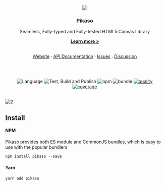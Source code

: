 

<div align="center">
  <img src="https://user-images.githubusercontent.com/334716/158897748-f5cd569b-64b6-4551-be30-2d020b9efbde.svg" />
  
  <h3>Pikaso</h3>
  <p>Seamless, Fully-typed and Fully-tested HTML5 Canvas Library</p>
  <a href="https://pikaso.app"><strong>Learn more »</strong></a>
  <br />
  <br />
  
  <a href="https://pikaso.app">Website</a> ·
  <a href="https://pikaso.app/api/classes/Pikaso.html">API Documentation</a> ·
  <a href="https://github.com/pikasojs/pikaso/issues">Issues</a> . 
  <a href="https://github.com/pikasojs/pikaso/discussions">Discussion</a>
  
  <br />
  <br />
  
  ![Language](https://badgen.net/badge/icon/typescript?icon=typescript&label=Language)
  ![Test, Build and Publish](https://github.com/pikasojs/pikaso/workflows/Test/Build/Publish/badge.svg)
  ![npm](https://badgen.net/npm/v/pikaso)
  ![bundle](https://badgen.net/bundlephobia/minzip/pikaso)
  [![quality](https://app.codacy.com/project/badge/Grade/f16b7c57dbbd4cdfa02b05f5ca04750a)](https://www.codacy.com/gh/pikasojs/pikaso/dashboard)
  [![coverage](https://app.codacy.com/project/badge/Coverage/f16b7c57dbbd4cdfa02b05f5ca04750a)](https://www.codacy.com/gh/pikasojs/pikaso/dashboard) 
  <br />
  <br />
</div>



![2](https://user-images.githubusercontent.com/334716/158895397-e23b5d01-fd63-4db4-8f5d-174d9ddcac33.gif)

## Install   

#### NPM

Pikaso provides both ES module and CommonJS bundles, which is easy to use with the popular bundlers

```js
npm install pikaso --save
```

#### Yarn
```js
yarn add pikaso
```


#### <script> tag

Pikaso also supports UMD loading

```js
<srcipt src="https://unpkg.com/pikaso@latest/umd/pikaso.min.js" type="text/javascript" />
```


## Getting Started

```js
import Pikaso from 'pikaso'

const editor = new Pikaso({
  container: document.getElementById('<YOUR_DIV_ID>'),
})
```

## React 
This is possible to directly import the library or reuse the official hook   
https://github.com/pikasojs/pikaso-react-hook


## Features

- [Fully Typed](https://github.com/pikasojs/pikaso/tree/master/src/types)
- [Global Configurations](https://pikaso.app/#/getting-started/configuration)
- [Fully Customizable Cropping](https://pikaso.app/#/core/cropper)
- [Rotation and Transformation](https://pikaso.app/#/core/rotation)
- [Shape and FreeStyle Drawing](https://pikaso.app/#/core/drawing)
- [Built-in Shapes](https://pikaso.app/#/core/shapes)
- [Groups](https://pikaso.app/#/core/groups)
- [Interactive Text Editing](https://pikaso.app/#/core/label)
- [Customizable Shapes](https://pikaso.app/#/customization/create-custom-shapes)
- [Image and SVG](https://pikaso.app/#/core/image)
- [Background Image](https://pikaso.app/#/core/background)
- [Event Management](https://pikaso.app/#/core/events)
- [State Management (Undo/Redo)](https://pikaso.app/#/core/history)
- [Flipping  ](https://pikaso.app/#/core/flip)
- [Interactive Selection Management](https://pikaso.app/#/core/selection)
- [Snap to Grid](https://pikaso.app/#/core/snap-grid)
- [Export to PNG and JPEG](https://pikaso.app/#/core/import-export)
- [Import/Export JSON](https://pikaso.app/#/core/import-export)
- [Filters](https://pikaso.app/#/core/filters)
- [Custom Filters](https://pikaso.app/#/customization/create-custom-filters)

  
## Documentation
[Full Documentation](https://pikaso.app)
  
## API references
[Full API references](https://pikaso.app/api)
  
## Demos
[React Setup](https://codesandbox.io/s/pikaso-react-hook-example-i0uwg)   
[Vue 3 Setup](https://codesandbox.io/s/vue3-example-o3cig)   
[Svelte Setup](https://svelte.dev/repl/b3e372de4b404f67b70ce047623f0efc?version=3.46.4)    
[All Demos](https://pikaso.app)

  
### Pikaso vs. Konva
[Konva](https://konvajs.org/docs/index.html) is a great HTML5 Canvas TypeScript framework that extends the 2d context by enabling canvas interactivity for desktop and mobile applications.  

Pikaso is built on top of Konva to provide a couple of advanced features that Konva doesn't support out of the box.

| Library |  |
| - | - |
| HTML5 Canvas | Provides low level APIs to draw graphics |
| Konva | Provides Shapes, Dragging, Styling, Events, Transformation and Filters features to HTML5 canvas  |
| Pikaso | Adds a lot of Simplicity and provides Free style and Shape Drawing, Advanced Shapes and Groups, State Management (Undo/Redo/Reset), JSON Import/Export, Text Editing, Cropping, Rotation, Transformation, Event Manager, Snap to Grid, Advanced Transformation and Selection, Flipping, Background Image and Background Overlay management, Filter Management to Konva |
  
## Supporters
[![Stargazers repo roster for @pikasojs/pikaso](https://reporoster.com/stars/pikasojs/pikaso)](https://github.com/pikasojs/pikaso/stargazers)
  
## Contributors
[![](https://opencollective.com/pikaso/contributors.svg?width=890&button=false)](https://github.com/pikasojs/pikaso/graphs/contributors)


